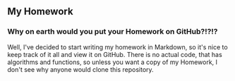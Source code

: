 ## My Homework

### Why on earth would you put your Homework on GitHub?!?!?
Well, I've decided to start writing my homework in Markdown, so it's nice to keep track of it all and view it on GitHub. There is no actual code, that has algorithms and functions, so unless you want a copy of my Homework, I don't see why anyone would clone this repository.